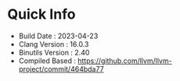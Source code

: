 # Quick Info
* Build Date : 2023-04-23
* Clang Version : 16.0.3
* Binutils Version : 2.40
* Compiled Based : https://github.com/llvm/llvm-project/commit/464bda77
